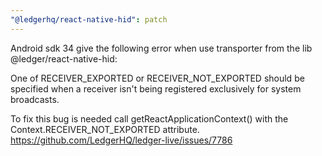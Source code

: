 ```yaml
---
"@ledgerhq/react-native-hid": patch
---
```


Android sdk 34 give the following error when use transporter from the lib @ledger/react-native-hid:

One of RECEIVER_EXPORTED or RECEIVER_NOT_EXPORTED should be specified when a receiver isn't being registered exclusively for system broadcasts.

To fix this bug is needed call getReactApplicationContext() with the Context.RECEIVER_NOT_EXPORTED attribute. https://github.com/LedgerHQ/ledger-live/issues/7786
